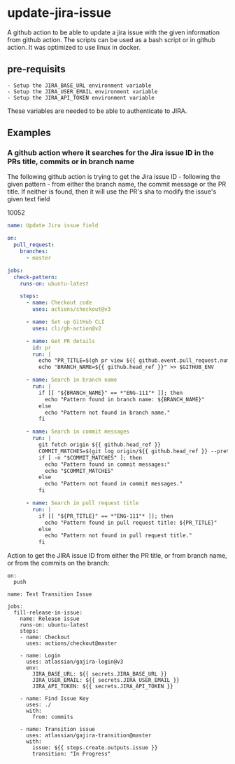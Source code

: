 # update-jira-issue
A github action to be able to update a jira issue with the given information from github action.
The scripts can be used as a bash script or in github action. It was optimized to use linux in docker.

## pre-requisits
    - Setup the JIRA_BASE_URL environment variable
    - Setup the JIRA_USER_EMAIL environment variable
    - Setup the JIRA_API_TOKEN environment variable
These variables are needed to be able to authenticate to JIRA.

## Examples

### A github action where it searches for the Jira issue ID in the PRs title, commits or in branch name

The following github action is trying to get the Jira issue ID - following the given pattern - from either the branch name, the commit message or the PR title. If neither is found, then it will use the PR's sha to modify the issue's given text field

10052

```yaml
name: Update Jira issue field

on:
  pull_request:
    branches:
      - master

jobs:
  check-pattern:
    runs-on: ubuntu-latest

    steps:
      - name: Checkout code
        uses: actions/checkout@v3

      - name: Set up GitHub CLI
        uses: cli/gh-action@v2

      - name: Get PR details
        id: pr
        run: |
          echo "PR_TITLE=$(gh pr view ${{ github.event.pull_request.number }} --json title --jq .title)" >> $GITHUB_ENV
          echo "BRANCH_NAME=${{ github.head_ref }}" >> $GITHUB_ENV

      - name: Search in branch name
        run: |
          if [[ "${BRANCH_NAME}" == *"ENG-111"* ]]; then
            echo "Pattern found in branch name: ${BRANCH_NAME}"
          else
            echo "Pattern not found in branch name."
          fi

      - name: Search in commit messages
        run: |
          git fetch origin ${{ github.head_ref }}
          COMMIT_MATCHES=$(git log origin/${{ github.head_ref }} --pretty=format:"%H %s" | grep -i "ENG-111" || true)
          if [ -n "$COMMIT_MATCHES" ]; then
            echo "Pattern found in commit messages:"
            echo "$COMMIT_MATCHES"
          else
            echo "Pattern not found in commit messages."
          fi

      - name: Search in pull request title
        run: |
          if [[ "${PR_TITLE}" == *"ENG-111"* ]]; then
            echo "Pattern found in pull request title: ${PR_TITLE}"
          else
            echo "Pattern not found in pull request title."
          fi
```



Action to get the JIRA issue ID from either the PR title, or from branch name, or from the commits on the branch:




```
on:
  push

name: Test Transition Issue

jobs:
  fill-release-in-issue:
    name: Release issue
    runs-on: ubuntu-latest
    steps:
    - name: Checkout
      uses: actions/checkout@master

    - name: Login
      uses: atlassian/gajira-login@v3
      env:
        JIRA_BASE_URL: ${{ secrets.JIRA_BASE_URL }}
        JIRA_USER_EMAIL: ${{ secrets.JIRA_USER_EMAIL }}
        JIRA_API_TOKEN: ${{ secrets.JIRA_API_TOKEN }}

    - name: Find Issue Key
      uses: ./
      with:
        from: commits

    - name: Transition issue
      uses: atlassian/gajira-transition@master
      with:
        issue: ${{ steps.create.outputs.issue }}
        transition: "In Progress"
```
